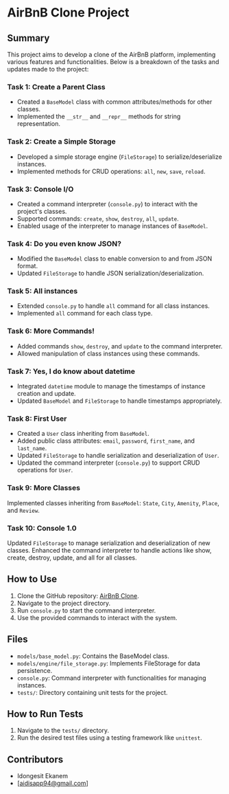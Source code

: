 # AirBnB Clone Project

## Summary

This project aims to develop a clone of the AirBnB platform, implementing various features and functionalities. Below is a breakdown of the tasks and updates made to the project:

### Task 1: Create a Parent Class

- Created a `BaseModel` class with common attributes/methods for other classes.
- Implemented the `__str__` and `__repr__` methods for string representation.

### Task 2: Create a Simple Storage

- Developed a simple storage engine (`FileStorage`) to serialize/deserialize instances.
- Implemented methods for CRUD operations: `all`, `new`, `save`, `reload`.

### Task 3: Console I/O

- Created a command interpreter (`console.py`) to interact with the project's classes.
- Supported commands: `create`, `show`, `destroy`, `all`, `update`.
- Enabled usage of the interpreter to manage instances of `BaseModel`.

### Task 4: Do you even know JSON?

- Modified the `BaseModel` class to enable conversion to and from JSON format.
- Updated `FileStorage` to handle JSON serialization/deserialization.

### Task 5: All instances

- Extended `console.py` to handle `all` command for all class instances.
- Implemented `all` command for each class type.

### Task 6: More Commands!

- Added commands `show`, `destroy`, and `update` to the command interpreter.
- Allowed manipulation of class instances using these commands.

### Task 7: Yes, I do know about datetime

- Integrated `datetime` module to manage the timestamps of instance creation and update.
- Updated `BaseModel` and `FileStorage` to handle timestamps appropriately.

### Task 8: First User

- Created a `User` class inheriting from `BaseModel`.
- Added public class attributes: `email`, `password`, `first_name`, and `last_name`.
- Updated `FileStorage` to handle serialization and deserialization of `User`.
- Updated the command interpreter (`console.py`) to support CRUD operations for `User`.

### Task 9: More Classes

Implemented classes inheriting from `BaseModel`: `State`, `City`, `Amenity`, `Place`, and `Review`.

### Task 10: Console 1.0

Updated `FileStorage` to manage serialization and deserialization of new classes.
Enhanced the command interpreter to handle actions like show, create, destroy, update, and all for all classes.

## How to Use

1. Clone the GitHub repository: [AirBnB Clone](https://github.com/your_username/AirBnB_clone).
2. Navigate to the project directory.
3. Run `console.py` to start the command interpreter.
4. Use the provided commands to interact with the system.

## Files

- `models/base_model.py`: Contains the BaseModel class.
- `models/engine/file_storage.py`: Implements FileStorage for data persistence.
- `console.py`: Command interpreter with functionalities for managing instances.
- `tests/`: Directory containing unit tests for the project.

## How to Run Tests

1. Navigate to the `tests/` directory.
2. Run the desired test files using a testing framework like `unittest`.

## Contributors

- Idongesit Ekanem
- [aidisapp94@gmail.com]
